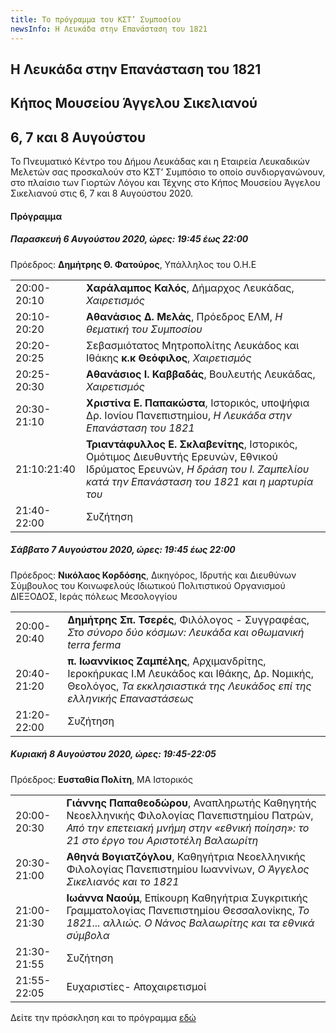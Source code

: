 ```yaml
---
title: Το πρόγραμμα του ΚΣΤ’ Συμποσίου
newsInfo: Η Λευκάδα στην Επανάσταση του 1821
---
```


## Η Λευκάδα στην Επανάσταση του 1821
## Κήπος Μουσείου Άγγελου Σικελιανού
## 6, 7 και 8 Αυγούστου

Το Πνευματικό Κέντρο του Δήμου Λευκάδας και η Εταιρεία Λευκαδικών Μελετών σας προσκαλούν στο ΚΣΤ’ Συμπόσιο το οποίο συνδιοργανώνουν, στο πλαίσιο των Γιορτών Λόγου και Τέχνης στο Κήπος Μουσείου Άγγελου Σικελιανού στις 6, 7 και 8 Αυγούστου 2020.

#### Πρόγραμμα

##### Παρασκευή 6 Αυγούστου 2020, ώρες: 19:45 έως 22:00

Πρόεδρος: **Δημήτρης Θ. Φατούρος**, Υπάλληλος του Ο.Η.Ε

|                              |                        |
| :--------------------------- | :----------------------|
|20:00-20:10 |**Χαράλαμπος Καλός**, Δήμαρχος Λευκάδας, *Χαιρετισμός*
|20:10-20:20 |**Αθανάσιος Δ. Μελάς**, Πρόεδρος ΕΛΜ, *Η θεματική του Συμποσίου*
|20:20-20:25 | Σεβασμιότατος Μητροπολίτης Λευκάδος και Ιθάκης **κ.κ Θεόφιλος**, *Χαιρετισμός*
|20:25-20:30 |**Αθανάσιος Ι. Καββαδάς**, Βουλευτής Λευκάδας, *Χαιρετισμός*
|20:30-21:10 |**Χριστίνα Ε. Παπακώστα**, Ιστορικός, υποψήφια Δρ. Ιονίου Πανεπιστημίου, *Η Λευκάδα στην Επανάσταση του 1821*
|21:10:21:40 |**Τριαντάφυλλος Ε. Σκλαβενίτης**, Ιστορικός, Ομότιμος Διευθυντής Ερευνών, Εθνικού Ιδρύματος Ερευνών, *Η δράση του Ι. Ζαμπελίου κατά την Επανάσταση του 1821 και η μαρτυρία του*
|21:40-22:00 |Συζήτηση

##### Σάββατο 7 Αυγούστου 2020, ώρες: 19:45 έως 22:00

Πρόεδρος: **Νικόλαος Κορδόσης**, Δικηγόρος, Ιδρυτής και Διευθύνων Σύμβουλος του Κοινωφελούς Ιδιωτικού Πολιτιστικού Οργανισμού ΔΙΕΞΟΔΟΣ, Ιεράς πόλεως Μεσολογγίου

|                              |                        |
| :--------------------------- | :----------------------|
|20:00-20:40 |**Δημήτρης Σπ. Τσερές**, Φιλόλογος - Συγγραφέας, *Στο σύνορο δύο κόσμων: Λευκάδα και οθωμανική terra ferma*
|20:40-21:20 |**π. Ιωαννίκιος Ζαμπέλης**, Αρχιμανδρίτης, Ιεροκήρυκας Ι.Μ Λευκάδος και Ιθάκης, Δρ. Νομικής, Θεολόγος, *Τα εκκλησιαστικά της Λευκάδος επί της ελληνικής Επαναστάσεως*
|21:20-22:00 |Συζήτηση

##### Κυριακή 8 Αυγούστου 2020, ώρες: 19:45-22:05

Πρόεδρος: **Ευσταθία Πολίτη**, ΜΑ Ιστορικός

|                              |                        |
| :--------------------------- | :----------------------|
|20:00-20:30 |**Γιάννης Παπαθεοδώρου**, Αναπληρωτής Καθηγητής Νεοελληνικής Φιλολογίας Πανεπιστημίου Πατρών, *Από την επετειακή μνήμη στην «εθνική ποίηση»: το 21 στο έργο του Αριστοτέλη Βαλαωρίτη*
|20:30-21:00 |**Αθηνά Βογιατζόγλου**, Καθηγήτρια Νεοελληνικής Φιλολογίας Πανεπιστημίου Ιωαννίνων, *Ο Άγγελος Σικελιανός και το 1821*
|21:00-21:30 |**Ιωάννα Ναούμ**, Επίκουρη Καθηγήτρια Συγκριτικής Γραμματολογίας Πανεπιστημίου Θεσσαλονίκης, *Το 1821... αλλιώς. Ο Νάνος Βαλαωρίτης και τα εθνικά σύμβολα*
|21:30-21:55 |Συζήτηση
|21:55-22:05 |Ευχαριστίες- Αποχαιρετισμοί

Δείτε την πρόσκληση και το πρόγραμμα [εδώ](/documents/prosklhsh_symposio_26.pdf)
